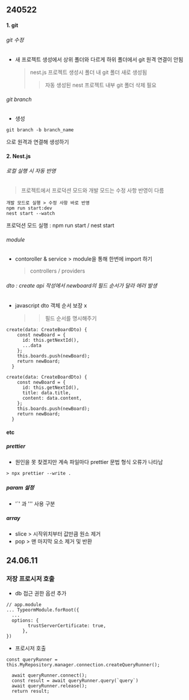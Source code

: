 ## 240522

#### 1. git

###### git 수정

- 새 프로젝트 생성에서 상위 폴더와 다르게 하위 폴더에서 git 원격 연결이 안됨
  > nest.js 프로젝트 생성시 폴더 내 git 폴더 새로 생성됨
  >
  > > 자동 생성된 nest 프로젝트 내부 git 폴더 삭제 필요

###### git branch

- 생성

```
git branch -b branch_name
```

으로 원격과 연결해 생성하기

#### 2. Nest.js

###### 로컬 실행 시 자동 반영

> 프로젝트에서 프로덕션 모드와 개발 모드는 수정 사항 반영이 다름

```
개발 모드로 실행 > 수정 사항 바로 반영
npm run start:dev
nest start --watch
```

프로덕션 모드 실행 : npm run start / nest start

###### module

- contoroller & service > module을 통해 한번에 import 하기
  > controllers / providers

###### dto : create api 작성에서 newboard의 필드 순서가 달라 에러 발생

- javascript dto 객체 순서 보장 x
  > > 필드 순서를 명시해주기

```
create(data: CreateBoardDto) {
    const newBoard = {
      id: this.getNextId(),
      ...data
    };
    this.boards.push(newBoard);
    return newBoard;
  }
```

> >

```
create(data: CreateBoardDto) {
    const newBoard = {
      id: this.getNextId(),
      title: data.title,
      content: data.content,
    };
    this.boards.push(newBoard);
    return newBoard;
  }
```

#### etc

##### prettier

- 원인을 못 찾겠지만 계속 파일마다 prettier 문법 형식 오류가 나타남

```
> npx prettier --write .
```

##### param 설정

- '`' 과 ''' 사용 구분

##### array

- slice > 시작위치부터 값만큼 원소 제거
- pop > 맨 마지막 요소 제거 및 반환


## 24.06.11

### 저장 프로시저 호출

  * db 접근 권한 옵션 추가

```
// app.module
... TypeormModule.forRoot({
  ...
  options: {
        trustServerCertificate: true,
      },
})

```

  * 프로시저 호출
  
  ```
  const queryRunner = this.MyRepository.manager.connection.createQueryRunner();

    await queryRunner.connect();
    const result = await queryRunner.query(`query`)
    await queryRunner.release();
    return result;
 ```


 
